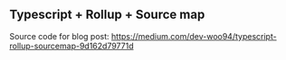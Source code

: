 ## Typescript + Rollup + Source map

Source code for blog post:
https://medium.com/dev-woo94/typescript-rollup-sourcemap-9d162d79771d
